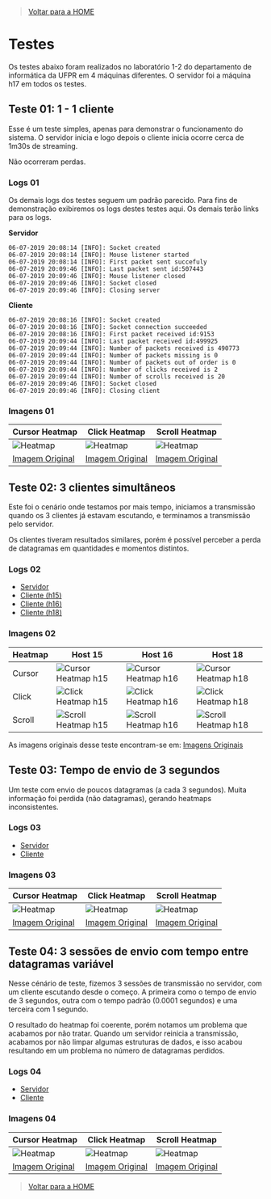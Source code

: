 > [Voltar para a HOME](index.md)

# Testes
Os testes abaixo foram realizados no laboratório 1-2 do departamento de informática da UFPR em 4 máquinas diferentes.
O servidor foi a máquina h17 em todos os testes.

## Teste 01: 1 - 1 cliente
Esse é um teste simples, apenas para demonstrar o funcionamento do sistema.
O servidor inicia e logo depois o cliente inicia ocorre cerca de 1m30s de streaming.

Não ocorreram perdas.

### Logs 01
Os demais logs dos testes seguem um padrão parecido. Para fins de demonstração exibiremos os logs destes testes aqui. Os demais terão links para os logs.

**Servidor**
```log
06-07-2019 20:08:14 [INFO]: Socket created
06-07-2019 20:08:14 [INFO]: Mouse listener started
06-07-2019 20:08:14 [INFO]: First packet sent succefuly
06-07-2019 20:09:46 [INFO]: Last packet sent id:507443
06-07-2019 20:09:46 [INFO]: Mouse listener closed
06-07-2019 20:09:46 [INFO]: Socket closed
06-07-2019 20:09:46 [INFO]: Closing server
```

**Cliente**
```log
06-07-2019 20:08:16 [INFO]: Socket created
06-07-2019 20:08:16 [INFO]: Socket connection succeeded
06-07-2019 20:08:16 [INFO]: First packet received id:9153
06-07-2019 20:09:44 [INFO]: Last packet received id:499925
06-07-2019 20:09:44 [INFO]: Number of packets received is 490773
06-07-2019 20:09:44 [INFO]: Number of packets missing is 0
06-07-2019 20:09:44 [INFO]: Number of packets out of order is 0
06-07-2019 20:09:44 [INFO]: Number of clicks received is 2
06-07-2019 20:09:44 [INFO]: Number of scrolls received is 20
06-07-2019 20:09:46 [INFO]: Socket closed
06-07-2019 20:09:46 [INFO]: Closing client
```
### Imagens 01
| Cursor Heatmap  | Click Heatmap | Scroll Heatmap |
| ------------- | ------------- | ------------- |
| ![Heatmap](https://ultravic.github.io/cursor_stream/tests/test_01/h18_cursor_heat.jpg) | ![Heatmap](https://ultravic.github.io/cursor_stream/tests/test_01/h18_press_heat.jpg) | ![Heatmap](https://ultravic.github.io/cursor_stream/tests/test_01/h18_scroll_heat.jpg) |
| [Imagem Original](https://ultravic.github.io/cursor_stream/tests/test_01/h18_cursor_heat.jpg) | [Imagem Original](https://ultravic.github.io/cursor_stream/tests/test_01/h18_press_heat.jpg) | [Imagem Original](https://ultravic.github.io/cursor_stream/tests/test_01/h18_scroll_heat.jpg) |

## Teste 02: 3 clientes simultâneos
Este foi o cenário onde testamos por mais tempo, iniciamos a transmissão quando os 3 clientes já estavam escutando, e terminamos a transmissão pelo servidor.

Os clientes tiveram resultados similares, porém é possível perceber a perda de datagramas em quantidades e momentos distintos.

### Logs 02
- [Servidor](tests/test_02/server.log)
- [Cliente (h15)](tests/test_02/h15_client.log)
- [Cliente (h16)](tests/test_02/h16_client.log)
- [Cliente (h18)](tests/test_02/h18_client.log)

### Imagens 02
| Heatmap | Host 15 | Host 16 | Host 18 |
| :------------ | ------------- | ------------- | ------------- |
| Cursor  | ![Cursor Heatmap h15](https://ultravic.github.io/cursor_stream/tests/test_02/h15_cursor_heat.jpg) | ![Cursor Heatmap h16](https://ultravic.github.io/cursor_stream/tests/test_02/h16_cursor_heat.jpg) | ![Cursor Heatmap h18](https://ultravic.github.io/cursor_stream/tests/test_02/h18_cursor_heat.jpg) |
| Click  | ![Click Heatmap h15](https://ultravic.github.io/cursor_stream/tests/test_02/h15_press_heat.jpg) | ![Click Heatmap h16](https://ultravic.github.io/cursor_stream/tests/test_02/h16_press_heat.jpg) | ![Click Heatmap h18](https://ultravic.github.io/cursor_stream/tests/test_02/h18_press_heat.jpg) |
| Scroll | ![Scroll Heatmap h15](https://ultravic.github.io/cursor_stream/tests/test_02/h15_scroll_heat.jpg) | ![Scroll Heatmap h16](https://ultravic.github.io/cursor_stream/tests/test_02/h16_scroll_heat.jpg) | ![Scroll Heatmap h18](https://ultravic.github.io/cursor_stream/tests/test_02/h18_scroll_heat.jpg) |

As imagens originais desse teste encontram-se em: [Imagens Originais](https://github.com/ultravic/cursor_stream/tree/master/docs/tests/test_02)

## Teste 03: Tempo de envio de 3 segundos
Um teste com envio de poucos datagramas (a cada 3 segundos). Muita informação foi perdida (não datagramas), gerando heatmaps inconsistentes.

### Logs 03
- [Servidor](tests/test_03/server.log)
- [Cliente](tests/test_03/h16_client.log)

### Imagens 03
| Cursor Heatmap  | Click Heatmap | Scroll Heatmap |
| ------------- | ------------- | ------------- |
| ![Heatmap](https://ultravic.github.io/cursor_stream/tests/test_03/h16_cursor_heat.jpg) | ![Heatmap](https://ultravic.github.io/cursor_stream/tests/test_03/h16_press_heat.jpg) | ![Heatmap](https://ultravic.github.io/cursor_stream/tests/test_03/h16_scroll_heat.jpg)  |
| [Imagem Original](https://ultravic.github.io/cursor_stream/tests/test_03/h16_cursor_heat.jpg) | [Imagem Original](https://ultravic.github.io/cursor_stream/tests/test_03/h16_press_heat.jpg) | [Imagem Original](https://ultravic.github.io/cursor_stream/tests/test_03/h16_scroll_heat.jpg) |

## Teste 04: 3 sessões de envio com tempo entre datagramas variável
Nesse cénário de teste, fizemos 3 sessões de transmissão no servidor, com um cliente escutando desde o começo. A primeira como o tempo de envio de 3 segundos, outra com o tempo padrão (0.0001 segundos) e uma terceira com 1 segundo.

O resultado do heatmap foi coerente, porém notamos um problema que acabamos por não tratar. Quando um servidor reinicia a transmissão, acabamos por não limpar algumas estruturas de dados, e isso acabou resultando em um problema no número de datagramas perdidos.

### Logs 04
- [Servidor](tests/test_04/server.log)
- [Cliente](tests/test_04/h16_client.log)

### Imagens 04
| Cursor Heatmap  | Click Heatmap | Scroll Heatmap |
| ------------- | ------------- | ------------- |
| ![Heatmap](https://ultravic.github.io/cursor_stream/tests/test_04/h16_cursor_heat.jpg) | ![Heatmap](https://ultravic.github.io/cursor_stream/tests/test_04/h16_press_heat.jpg) | ![Heatmap](https://ultravic.github.io/cursor_stream/tests/test_04/h16_scroll_heat.jpg) |
| [Imagem Original](https://ultravic.github.io/cursor_stream/tests/test_04/h16_cursor_heat.jpg) | [Imagem Original](https://ultravic.github.io/cursor_stream/tests/test_04/h16_press_heat.jpg) | [Imagem Original](https://ultravic.github.io/cursor_stream/tests/test_04/h16_scroll_heat.jpg) |

> [Voltar para a HOME](index.md)
